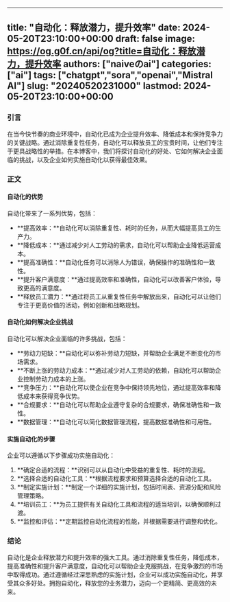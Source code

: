 
---
title: "自动化：释放潜力，提升效率"
date: 2024-05-20T23:10:00+00:00
draft: false
image: https://og.g0f.cn/api/og?title=自动化：释放潜力，提升效率
authors: ["naiveのai"]
categories: ["ai"]
tags: ["chatgpt","sora","openai","Mistral AI"]
slug: "20240520231000"
lastmod: 2024-05-20T23:10:00+00:00
---
### 引言

在当今快节奏的商业环境中，自动化已成为企业提升效率、降低成本和保持竞争力的关键战略。通过消除重复性任务，自动化可以释放员工的宝贵时间，让他们专注于更具战略性的举措。在本博客中，我们将探讨自动化的好处、它如何解决企业面临的挑战，以及企业如何实施自动化以获得最佳效果。

### 正文

#### 自动化的优势

自动化带来了一系列优势，包括：

- **提高效率：**自动化可以消除重复性、耗时的任务，从而大幅提高员工的生产力。
- **降低成本：**通过减少对人工劳动的需求，自动化可以帮助企业降低运营成本。
- **提高准确性：**自动化任务可以消除人为错误，确保操作的准确性和一致性。
- **提升客户满意度：**通过提高效率和准确性，自动化可以改善客户体验，导致更高的满意度。
- **释放员工潜力：**通过将员工从重复性任务中解放出来，自动化可以让他们专注于更高价值的活动，例如创新和战略规划。

#### 自动化如何解决企业挑战

自动化可以解决企业面临的许多挑战，包括：

- **劳动力短缺：**自动化可以弥补劳动力短缺，并帮助企业满足不断变化的市场需求。
- **不断上涨的劳动力成本：**通过减少对人工劳动的依赖，自动化可以帮助企业控制劳动力成本的上涨。
- **竞争压力：**自动化可以使企业在竞争中保持领先地位，通过提高效率和降低成本来获得竞争优势。
- **合规要求：**自动化可以帮助企业遵守复杂的合规要求，确保准确性和一致性。
- **数据管理：**自动化可以简化数据管理流程，提高数据准确性和可用性。

#### 实施自动化的步骤

企业可以遵循以下步骤成功实施自动化：

1. **确定合适的流程：**识别可以从自动化中受益的重复性、耗时的流程。
2. **选择合适的自动化工具：**根据流程要求和预算选择合适的自动化工具。
3. **制定实施计划：**制定一个详细的实施计划，包括时间表、资源分配和风险管理策略。
4. **培训员工：**为员工提供有关自动化工具和流程的适当培训，以确保顺利过渡。
5. **监控和评估：**定期监控自动化流程的性能，并根据需要进行调整和优化。

### 结论

自动化是企业释放潜力和提升效率的强大工具。通过消除重复性任务，降低成本，提高准确性和提升客户满意度，自动化可以帮助企业克服挑战，在竞争激烈的市场中取得成功。通过遵循经过深思熟虑的实施计划，企业可以成功实施自动化，并享受其众多好处。拥抱自动化，释放您的业务潜力，迈向一个更精简、更高效的未来。